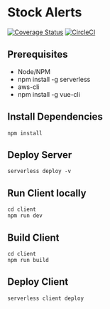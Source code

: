 # Stock Alerts

[![Coverage Status](https://coveralls.io/repos/github/dharnitski/stock-alerts/badge.svg?branch=master)](https://coveralls.io/github/dharnitski/stock-alerts?branch=master)
[![CircleCI](https://circleci.com/gh/dharnitski/stock-alerts.svg?style=svg)](https://circleci.com/gh/dharnitski/stock-alerts)

## Prerequisites

* Node/NPM
* npm install -g serverless
* aws-cli
* npm install -g vue-cli

## Install Dependencies

    npm install

## Deploy Server

    serverless deploy -v


## Run Client locally 

    cd client
    npm run dev

## Build Client

    cd client
    npm run build


## Deploy Client

    serverless client deploy



